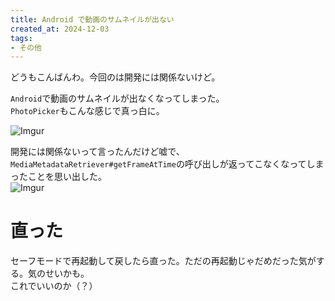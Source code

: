 ```yaml
---
title: Android で動画のサムネイルが出ない
created_at: 2024-12-03
tags:
- その他
---
```

どうもこんばんわ。今回のは開発には関係ないけど。

`Android`で動画のサムネイルが出なくなってしまった。  
`PhotoPicker`もこんな感じで真っ白に。

![Imgur](https://i.imgur.com/wWbPz2a.png)

開発には関係ないって言ったんだけど嘘で、`MediaMetadataRetriever#getFrameAtTime`の呼び出しが返ってこなくなってしまったことを思い出した。  
![Imgur](https://i.imgur.com/SaWllaD.png)

# 直った
セーフモードで再起動して戻したら直った。ただの再起動じゃだめだった気がする。気のせいかも。  
これでいいのか（？）